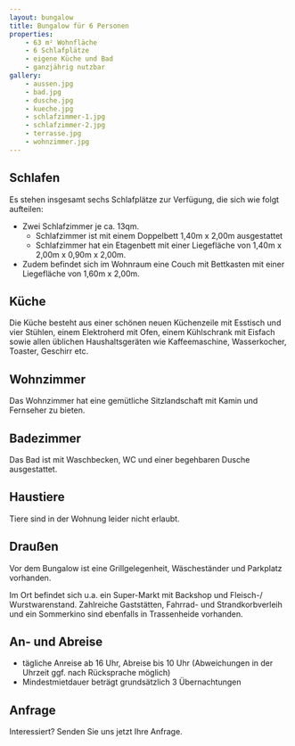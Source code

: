 ```yaml
---
layout: bungalow
title: Bungalow für 6 Personen
properties:
    - 63 m² Wohnfläche
    - 6 Schlafplätze
    - eigene Küche und Bad
    - ganzjährig nutzbar
gallery:
    - aussen.jpg
    - bad.jpg
    - dusche.jpg
    - kueche.jpg
    - schlafzimmer-1.jpg
    - schlafzimmer-2.jpg
    - terrasse.jpg
    - wohnzimmer.jpg
---
```


## Schlafen

Es stehen insgesamt sechs Schlafplätze zur Verfügung, die sich wie folgt aufteilen:

- Zwei Schlafzimmer je ca. 13qm.
  - Schlafzimmer ist mit einem Doppelbett 1,40m x 2,00m ausgestattet
  - Schlafzimmer hat ein Etagenbett mit einer Liegefläche von 1,40m x 2,00m x 0,90m x 2,00m.
- Zudem befindet sich im Wohnraum eine Couch mit Bettkasten mit einer Liegefläche von 1,60m x 2,00m.

## Küche

Die Küche besteht aus einer schönen neuen Küchenzeile mit Esstisch und vier Stühlen, einem Elektroherd mit Ofen, einem Kühlschrank mit Eisfach sowie allen üblichen Haushaltsgeräten wie Kaffeemaschine, Wasserkocher, Toaster, Geschirr etc.

## Wohnzimmer

Das Wohnzimmer hat eine gemütliche Sitzlandschaft mit Kamin und Fernseher zu bieten.

## Badezimmer

Das Bad ist mit Waschbecken, WC und einer begehbaren Dusche ausgestattet.

## Haustiere

Tiere sind in der Wohnung leider nicht erlaubt.

## Draußen

Vor dem Bungalow ist eine Grillgelegenheit, Wäscheständer und Parkplatz vorhanden.

Im Ort befindet sich u.a. ein Super-Markt mit Backshop und Fleisch-/ Wurstwarenstand. Zahlreiche Gaststätten, Fahrrad- und Strandkorbverleih und ein Sommerkino sind ebenfalls in Trassenheide vorhanden.

## An- und Abreise

- tägliche Anreise ab 16 Uhr, Abreise bis 10 Uhr (Abweichungen in der Uhrzeit ggf. nach Rücksprache möglich)
- Mindestmietdauer beträgt grundsätzlich 3 Übernachtungen

## Anfrage

Interessiert? Senden Sie uns jetzt Ihre Anfrage.